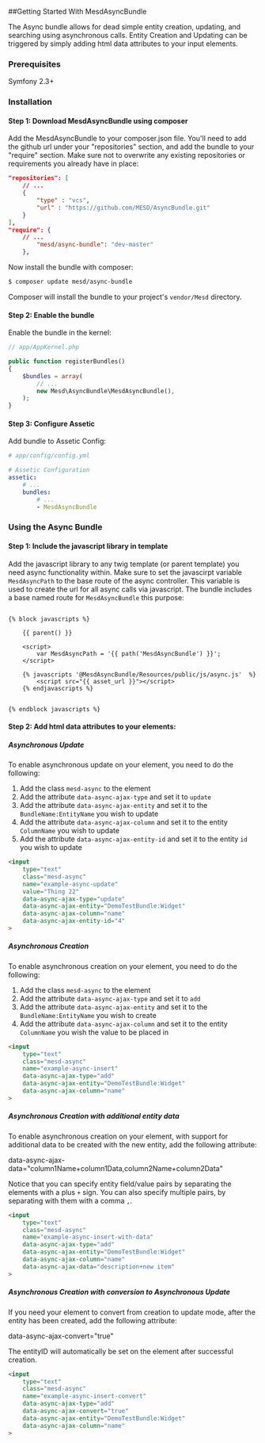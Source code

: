 ##Getting Started With MesdAsyncBundle

The Async bundle allows for dead simple entity creation, updating, and
searching using asynchronous calls. Entity Creation and Updating can be
triggered by simply adding html data attributes to your input elements.

### Prerequisites

Symfony 2.3+


### Installation


#### Step 1: Download MesdAsyncBundle using composer

Add the MesdAsyncBundle to your composer.json file. You'll need to add the
github url under your "repositories" section, and add the bundle to your
"require" section. Make sure not to overwrite any existing repositories or
requirements you already have in place:

``` json
"repositories": [
    // ...
    {
        "type" : "vcs",
        "url" : "https://github.com/MESD/AsyncBundle.git"
    }
],
"require": {
    // ...
        "mesd/async-bundle": "dev-master"
    },
```

Now install the bundle with composer:

``` bash
$ composer update mesd/async-bundle
```

Composer will install the bundle to your project's `vendor/Mesd` directory.


#### Step 2: Enable the bundle

Enable the bundle in the kernel:

``` php
// app/AppKernel.php

public function registerBundles()
{
    $bundles = array(
        // ...
        new Mesd\AsyncBundle\MesdAsyncBundle(),
    );
}
```

#### Step 3: Configure Assetic

Add bundle to Assetic Config:


``` yaml
# app/config/config.yml

# Assetic Configuration
assetic:
    # ...
    bundles:
        # ...
        - MesdAsyncBundle
```


### Using the Async Bundle

#### Step 1: Include the javascript library in template

Add the javascript library to any twig template (or parent template) you need
async functionality within. Make sure to set the javascirpt variable
`MesdAsyncPath` to the base route of the async controller. This variable is
used to create the url for all async calls via javascript. The bundle includes
a base named route for `MesdAsyncBundle` this purpose:

```twig

{% block javascripts %}

    {{ parent() }}

    <script>
        var MesdAsyncPath = '{{ path('MesdAsyncBundle') }}';
    </script>

    {% javascripts '@MesdAsyncBundle/Resources/public/js/async.js'  %}
        <script src="{{ asset_url }}"></script>
    {% endjavascripts %}


{% endblock javascripts %}
```

#### Step 2: Add html data attributes to your elements:

##### Asynchronous Update

To enable asynchronous update on your element, you need to do the following:

1. Add the class `mesd-async` to the element
2. Add the attribute `data-async-ajax-type` and set it to `update`
3. Add the attribute `data-async-ajax-entity` and set it to the `BundleName:EntityName` you wish to update
4. Add the attribute `data-async-ajax-column` and set it to the entity `ColumnName` you wish to update
5. Add the attribute `data-async-ajax-entity-id` and set it to the entity `id` you wish to update


```html
<input
    type="text"
    class="mesd-async"
    name="example-async-update"
    value="Thing 22"
    data-async-ajax-type="update"
    data-async-ajax-entity="DemoTestBundle:Widget"
    data-async-ajax-column="name"
    data-async-ajax-entity-id="4"
>
```

##### Asynchronous Creation

To enable asynchronous creation on your element, you need to do the following:

1. Add the class `mesd-async` to the element
2. Add the attribute `data-async-ajax-type` and set it to `add`
3. Add the attribute `data-async-ajax-entity` and set it to the `BundleName:EntityName` you wish to create
4. Add the attribute `data-async-ajax-column` and set it to the entity `ColumnName` you wish the value to be placed in

```html
<input
    type="text"
    class="mesd-async"
    name="example-async-insert"
    data-async-ajax-type="add"
    data-async-ajax-entity="DemoTestBundle:Widget"
    data-async-ajax-column="name"
>
```

##### Asynchronous Creation with additional entity data

To enable asynchronous creation on your element, with support for additional
data to be created with the new entity, add the following attribute:

data-async-ajax-data="column1Name+column1Data,column2Name+column2Data"

Notice that you can specify entity field/value pairs by separating the elements
with a plus `+` sign. You can also specify multiple pairs, by separating with
them with a comma `,`.


```html
<input
    type="text"
    class="mesd-async"
    name="example-async-insert-with-data"
    data-async-ajax-type="add"
    data-async-ajax-entity="DemoTestBundle:Widget"
    data-async-ajax-column="name"
    data-async-ajax-data="description+new item"
>
```

##### Asynchronous Creation with conversion to Asynchronous Update

If you need your element to convert from creation to update mode, after the
entity has been created, add the following attribute:

data-async-ajax-convert="true"

The entityID will automatically be set on the element after successful
creation.


```html
<input
    type="text"
    class="mesd-async"
    name="example-async-insert-convert"
    data-async-ajax-type="add"
    data-async-ajax-convert="true"
    data-async-ajax-entity="DemoTestBundle:Widget"
    data-async-ajax-column="name"
>
```